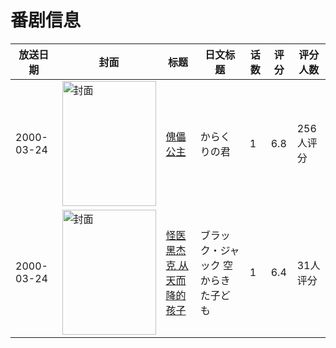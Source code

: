 # 番剧信息

|放送日期|封面|标题|日文标题|话数|评分|评分人数|
|---|---|---|---|---|---|---|
|2000-03-24|<img src="https://lain.bgm.tv/pic/cover/c/ab/ac/55020_9tZ3t.jpg" alt="封面" style="width:150px;height:200px;object-fit:cover;">|[傀儡公主](https://bangumi.tv/subject/55020)|からくりの君|1|6.8|256人评分|
|2000-03-24|<img src="https://lain.bgm.tv/pic/cover/c/a5/39/227563_1e61l.jpg" alt="封面" style="width:150px;height:200px;object-fit:cover;">|[怪医黑杰克 从天而降的孩子](https://bangumi.tv/subject/227563)|ブラック・ジャック 空からきた子ども|1|6.4|31人评分|
